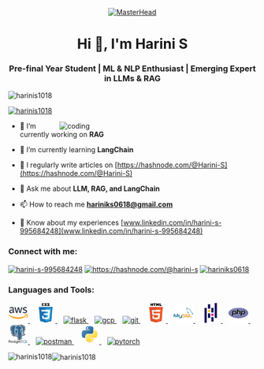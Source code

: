 <p align="center">
  <a href="https://www.linkedin.com/in/harini-s-995684248?utm_source=share&utm_campaign=share_via&utm_content=profile&utm_medium=android_app">
    <img src="https://www.icdrex.com/wp-content/uploads/2023/04/1681468693-1024x518.jpg" alt="MasterHead" width="1200" height="400">
  </a>
</p>
<h1 align="center">Hi 👋, I'm Harini S</h1>
<h3 align="center">Pre-final Year Student | ML & NLP Enthusiast | Emerging Expert in LLMs & RAG</h3>

<p align="left"> <img src="https://komarev.com/ghpvc/?username=harinis1018&label=Profile%20views&color=0e75b6&style=flat" alt="harinis1018" /> </p>

<p align="left">
  <a href="https://github.com/ryo-ma/github-profile-trophy">
    <img src="https://github-profile-trophy.vercel.app/?username=harinis1018&margin-w=15&margin-h=15" alt="harinis1018" />
  </a>
</p>

<img align="right" alt="coding" width="400" src="https://digitalscholar.in/wp-content/uploads/2022/06/online-learning.gif"></img>

- 🔭 I’m currently working on **RAG**

- 🌱 I’m currently learning **LangChain**

- 📝 I regularly write articles on [https://hashnode.com/@Harini-S](https://hashnode.com/@Harini-S)

- 💬 Ask me about **LLM, RAG, and LangChain**

- 📫 How to reach me **hariniks0618@gmail.com**

- 📄 Know about my experiences [www.linkedin.com/in/harini-s-995684248](www.linkedin.com/in/harini-s-995684248)

<h3 align="left">Connect with me:</h3>
<p align="left">
<a href="https://linkedin.com/in/harini-s-995684248" target="blank"><img align="center" src="https://raw.githubusercontent.com/rahuldkjain/github-profile-readme-generator/master/src/images/icons/Social/linked-in-alt.svg" alt="harini-s-995684248" height="30" width="40" /></a>
<a href="https://hashnode.com/https://hashnode.com/@harini-s" target="blank"><img align="center" src="https://raw.githubusercontent.com/rahuldkjain/github-profile-readme-generator/master/src/images/icons/Social/hashnode.svg" alt="https://hashnode.com/@harini-s" height="30" width="40" /></a>
<a href="https://www.leetcode.com/hariniks0618" target="blank"><img align="center" src="https://raw.githubusercontent.com/rahuldkjain/github-profile-readme-generator/master/src/images/icons/Social/leet-code.svg" alt="hariniks0618" height="30" width="40" /></a>
</p>

<h3 align="left">Languages and Tools:</h3>
<p align="left">
  <a href="https://aws.amazon.com" target="_blank" rel="noreferrer">
    <img src="https://raw.githubusercontent.com/devicons/devicon/master/icons/amazonwebservices/amazonwebservices-original-wordmark.svg" alt="aws" width="40" height="40"/>
  </a>&nbsp;&nbsp;
  <a href="https://www.w3schools.com/css/" target="_blank" rel="noreferrer">
    <img src="https://raw.githubusercontent.com/devicons/devicon/master/icons/css3/css3-original-wordmark.svg" alt="css3" width="40" height="40"/>
  </a>&nbsp;&nbsp;
  <a href="https://flask.palletsprojects.com/" target="_blank" rel="noreferrer">
    <img src="https://th.bing.com/th/id/OIP.t1Tj83H0YrBBMicwWmAU2QHaKF?rs=1&pid=ImgDetMain" alt="flask" width="40" height="40"/>
  </a>&nbsp;&nbsp;
  <a href="https://cloud.google.com" target="_blank" rel="noreferrer">
    <img src="https://www.vectorlogo.zone/logos/google_cloud/google_cloud-icon.svg" alt="gcp" width="40" height="40"/>
  </a>&nbsp;&nbsp;
  <a href="https://git-scm.com/" target="_blank" rel="noreferrer">
    <img src="https://www.vectorlogo.zone/logos/git-scm/git-scm-icon.svg" alt="git" width="40" height="40"/>
  </a>&nbsp;&nbsp;
  <a href="https://www.w3.org/html/" target="_blank" rel="noreferrer">
    <img src="https://raw.githubusercontent.com/devicons/devicon/master/icons/html5/html5-original-wordmark.svg" alt="html5" width="40" height="40"/>
  </a>&nbsp;&nbsp;
  <a href="https://www.mysql.com/" target="_blank" rel="noreferrer">
    <img src="https://raw.githubusercontent.com/devicons/devicon/master/icons/mysql/mysql-original-wordmark.svg" alt="mysql" width="40" height="40"/>
  </a>&nbsp;&nbsp;
  <a href="https://pandas.pydata.org/" target="_blank" rel="noreferrer">
    <img src="https://raw.githubusercontent.com/devicons/devicon/2ae2a900d2f041da66e950e4d48052658d850630/icons/pandas/pandas-original.svg" alt="pandas" width="40" height="40"/>
  </a>&nbsp;&nbsp;
  <a href="https://www.php.net" target="_blank" rel="noreferrer">
    <img src="https://raw.githubusercontent.com/devicons/devicon/master/icons/php/php-original.svg" alt="php" width="40" height="40"/>
  </a>&nbsp;&nbsp;
  <a href="https://www.postgresql.org" target="_blank" rel="noreferrer">
    <img src="https://raw.githubusercontent.com/devicons/devicon/master/icons/postgresql/postgresql-original-wordmark.svg" alt="postgresql" width="40" height="40"/>
  </a>&nbsp;&nbsp;
  <a href="https://postman.com" target="_blank" rel="noreferrer">
    <img src="https://www.vectorlogo.zone/logos/getpostman/getpostman-icon.svg" alt="postman" width="40" height="40"/>
  </a>&nbsp;&nbsp;
  <a href="https://www.python.org" target="_blank" rel="noreferrer">
    <img src="https://raw.githubusercontent.com/devicons/devicon/master/icons/python/python-original.svg" alt="python" width="40" height="40"/>
  </a>&nbsp;&nbsp;
  <a href="https://pytorch.org/" target="_blank" rel="noreferrer">
    <img src="https://www.vectorlogo.zone/logos/pytorch/pytorch-icon.svg" alt="pytorch" width="40" height="40"/>
  </a>
</p>

<p><img align="left" height= "150" src="https://github-readme-stats.vercel.app/api/top-langs?username=harinis1018&show_icons=true&locale=en&layout=compact" alt="harinis1018" /></p>

<p><img align="center" height= "150" src="https://github-readme-streak-stats.herokuapp.com/?user=harinis1018&" alt="harinis1018" /></p>

